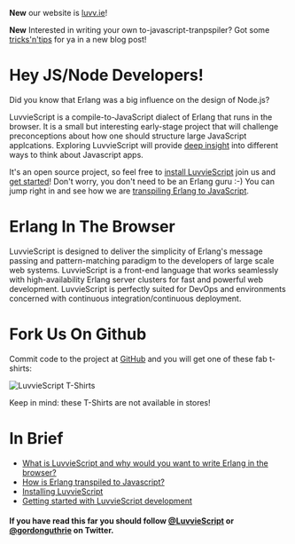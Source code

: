 **New** our website is <a href="http://luvv.ie">luvv.ie</a>!

**New** Interested in writing your own to-javascript-tranpspiler? Got some <a href='http://luvv.ie/2014/01/21/your-transpiler-to-javascript-toolbox/'>tricks'n'tips</a> for ya in a new blog post!

<div class="jumbotron">
  <h1>Hey JS/Node Developers!</h1>
  <p>Did you know that Erlang was a big influence on the design of Node.js?
  </p>
  <p>LuvvieScript is a compile-to-JavaScript dialect of Erlang that runs in the browser. It is a small but interesting early-stage project that will challenge preconceptions about how one should structure large JavaScript applcations. Exploring LuvvieScript will provide <a href="http://luvv.ie/mission.html">deep insight</a> into different ways to think about Javascript apps.
  </p>
    <p>It's an open source project, so feel free to <a href="http://luvv.ie/install.html">install LuvvieScript</a> join us and
    <a href="http://luvv.ie/getting-started.html">get started</a>!
    Don't worry, you don't need to be an Erlang guru :-) You can jump right in and see how we are
    <a href="http://luvv.ie/toolchain.html">transpiling Erlang to JavaScript</a>.
  </p>
</div>

<div class="jumbotron">
  <h1>Erlang In The Browser</h1>
  <p>LuvvieScript is designed to deliver the simplicity of Erlang's message passing and pattern-matching paradigm to the developers of large scale web systems. LuvvieScript is a front-end language that works seamlessly with high-availability Erlang server clusters for fast and powerful web development. LuvvieScript is perfectly suited for DevOps and environments concerned with continuous integration/continuous deployment.
  </p>
</div>

<div class="jumbotron">
  <h1>Fork Us On Github</h1>
  <p>Commit code to the project at <a href="http://github.com/hypernumbers/LuvvieScript">GitHub</a> and you will get one of these fab t-shirts:
  </p>
  <img src="http://luvv.ie/assets/img/gordonguthrie.jpg" alt="LuvvieScript T-Shirts">
  <p>Keep in mind: these T-Shirts are not available in stores!
  </p>
</div>

<h1>In Brief</h1>
<ul>
<li><a href="http://luvv.ie/mission.html">What is LuvvieScript and why would you want to write Erlang in the browser?</a></li>
<li><a href="http://luvv.ie/toolchain.html">How is Erlang transpiled to Javascript?</a></li>
<li><a href="http://luvv.ie/install.html">Installing LuvvieScript</a></li>
<li><a href="http://luvv.ie/getting-started.html">Getting started with LuvvieScript development</a></li>
</ul>
<div class='well'>
     <h4 class='text-info'>If you have read this far you should follow <a href='http://twitter.com/luvviescript'>@LuvvieScript</a> or <a href='http://twitter.com/gordonguthrie'>@gordonguthrie</a> on Twitter.</h4>
  </div>
